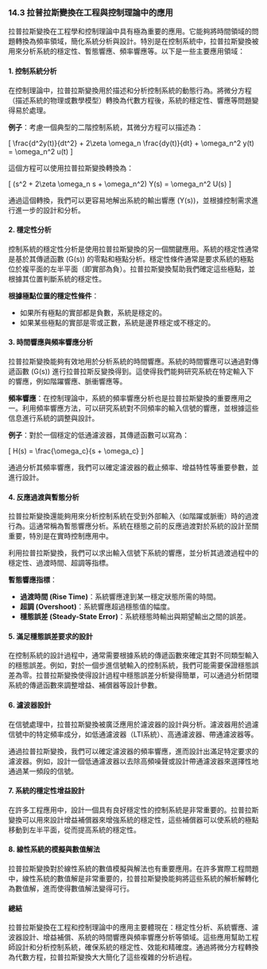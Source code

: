 ### **14.3 拉普拉斯變換在工程與控制理論中的應用**

拉普拉斯變換在工程學和控制理論中具有極為重要的應用。它能夠將時間領域的問題轉換為頻率領域，簡化系統分析與設計。特別是在控制系統中，拉普拉斯變換被用來分析系統的穩定性、暫態響應、頻率響應等。以下是一些主要應用領域：

#### **1. 控制系統分析**

在控制理論中，拉普拉斯變換用於描述和分析控制系統的動態行為。將微分方程（描述系統的物理或數學模型）轉換為代數方程後，系統的穩定性、響應等問題變得易於處理。

**例子**：考慮一個典型的二階控制系統，其微分方程可以描述為：

\[
\frac{d^2y(t)}{dt^2} + 2\zeta \omega_n \frac{dy(t)}{dt} + \omega_n^2 y(t) = \omega_n^2 u(t)
\]

這個方程可以使用拉普拉斯變換轉換為：

\[
(s^2 + 2\zeta \omega_n s + \omega_n^2) Y(s) = \omega_n^2 U(s)
\]

通過這個轉換，我們可以更容易地解出系統的輸出響應 \(Y(s)\)，並根據控制需求進行進一步的設計和分析。

#### **2. 穩定性分析**

控制系統的穩定性分析是使用拉普拉斯變換的另一個關鍵應用。系統的穩定性通常是基於其傳遞函數 \(G(s)\) 的零點和極點分析。穩定性條件通常是要求系統的極點位於複平面的左半平面（即實部為負）。拉普拉斯變換幫助我們確定這些極點，並根據其位置判斷系統的穩定性。

**根據極點位置的穩定性條件**：
- 如果所有極點的實部都是負數，系統是穩定的。
- 如果某些極點的實部是零或正數，系統是邊界穩定或不穩定的。

#### **3. 時間響應與頻率響應分析**

拉普拉斯變換能夠有效地用於分析系統的時間響應。系統的時間響應可以通過對傳遞函數 \(G(s)\) 進行拉普拉斯反變換得到。這使得我們能夠研究系統在特定輸入下的響應，例如階躍響應、脈衝響應等。

**頻率響應**：在控制理論中，系統的頻率響應分析也是拉普拉斯變換的重要應用之一。利用頻率響應方法，可以研究系統對不同頻率的輸入信號的響應，並根據這些信息進行系統的調整與設計。

**例子**：對於一個穩定的低通濾波器，其傳遞函數可以寫為：

\[
H(s) = \frac{\omega_c}{s + \omega_c}
\]

通過分析其頻率響應，我們可以確定濾波器的截止頻率、增益特性等重要參數，並進行設計。

#### **4. 反應過渡與暫態分析**

拉普拉斯變換還能夠用來分析控制系統在受到外部輸入（如階躍或脈衝）時的過渡行為。這通常稱為暫態響應分析。系統在穩態之前的反應過渡對於系統的設計至關重要，特別是在實時控制應用中。

利用拉普拉斯變換，我們可以求出輸入信號下系統的響應，並分析其過渡過程中的穩定性、過渡時間、超調等指標。

**暫態響應指標**：
- **過渡時間 (Rise Time)**：系統響應達到某一穩定狀態所需的時間。
- **超調 (Overshoot)**：系統響應超過穩態值的幅度。
- **穩態誤差 (Steady-State Error)**：系統穩態時輸出與期望輸出之間的誤差。

#### **5. 滿足穩態誤差要求的設計**

在控制系統的設計過程中，通常需要根據系統的傳遞函數來確定其對不同類型輸入的穩態誤差。例如，對於一個步進信號輸入的控制系統，我們可能需要保證穩態誤差為零。拉普拉斯變換使得設計過程中穩態誤差分析變得簡單，可以通過分析閉環系統的傳遞函數來調整增益、補償器等設計參數。

#### **6. 濾波器設計**

在信號處理中，拉普拉斯變換被廣泛應用於濾波器的設計與分析。濾波器用於過濾信號中的特定頻率成分，如低通濾波器（LTI系統）、高通濾波器、帶通濾波器等。

通過拉普拉斯變換，我們可以確定濾波器的頻率響應，進而設計出滿足特定要求的濾波器。例如，設計一個低通濾波器以去除高頻噪聲或設計帶通濾波器來選擇性地通過某一頻段的信號。

#### **7. 系統的穩定性增益設計**

在許多工程應用中，設計一個具有良好穩定性的控制系統是非常重要的。拉普拉斯變換可以用來設計增益補償器來增強系統的穩定性，這些補償器可以使系統的極點移動到左半平面，從而提高系統的穩定性。

#### **8. 線性系統的模擬與數值解法**

拉普拉斯變換對於線性系統的數值模擬與解法也有重要應用。在許多實際工程問題中，線性系統的數值解是非常重要的，拉普拉斯變換能夠將這些系統的解析解轉化為數值解，進而使得數值解法變得可行。

#### **總結**

拉普拉斯變換在工程和控制理論中的應用主要體現在：穩定性分析、系統響應、濾波器設計、增益補償、系統的時間響應與頻率響應分析等領域。這些應用幫助工程師設計和分析控制系統，確保系統的穩定性、效能和精確度。通過將微分方程轉換為代數方程，拉普拉斯變換大大簡化了這些複雜的分析過程。